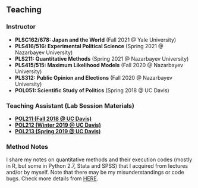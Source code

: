 ## Teaching

### Instructor

* **PLSC162/678: Japan and the World** (Fall 2021 @ Yale University)
* **PLS416/516: Experimental Political Science** (Spring 2021 @ Nazarbayev University)
* **PLS211: Quantitative Methods** (Spring 2021 @ Nazarbayev University)
* **PLS415/515: Maximum Likelihood Models** (Fall 2020 @ Nazarbayev University)
* **PLS312: Public Opinion and Elections** (Fall 2020 @ Nazarbayev University)
* **POL051: Scientific Study of Politics** (Spring 2018 @ UC Davis)

### Teaching Assistant (Lab Session Materials)

* [**POL211 (Fall 2018 @ UC Davis)**](https://github.com/gentok/POL211_TA_resource)
* [**POL212 (Winter 2019 @ UC Davis)**](https://github.com/gentok/POL212_TA_resource)
* [**POL213 (Spring 2019 @ UC Davis)**](https://github.com/gentok/POL213_TA_resource)

### Method Notes

I share my notes on quantitative methods and their execution codes (mostly in R, but some in Python 2.7, Stata and SPSS) that I acquired from lectures and/or by myself. Note that there may be my misunderstandings or code bugs. Check more details from [HERE](https://github.com/gentok/Method_Notes).